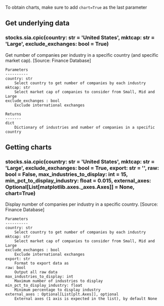 To obtain charts, make sure to add `chart=True` as the last parameter

## Get underlying data 
### stocks.sia.cpic(country: str = 'United States', mktcap: str = 'Large', exclude_exchanges: bool = True)

Get number of companies per industry in a specific country (and specific market cap).
    [Source: Finance Database]

    Parameters
    ----------
    country: str
        Select country to get number of companies by each industry
    mktcap: str
        Select market cap of companies to consider from Small, Mid and Large
    exclude_exchanges : bool
        Exclude international exchanges

    Returns
    -------
    dict
        Dictionary of industries and number of companies in a specific country

## Getting charts 
### stocks.sia.cpic(country: str = 'United States', mktcap: str = 'Large', exclude_exchanges: bool = True, export: str = '', raw: bool = False, max_industries_to_display: int = 15, min_pct_to_display_industry: float = 0.015, external_axes: Optional[List[matplotlib.axes._axes.Axes]] = None, chart=True)

Display number of companies per industry in a specific country. [Source: Finance Database]

    Parameters
    ----------
    country: str
        Select country to get number of companies by each industry
    mktcap: str
        Select market cap of companies to consider from Small, Mid and Large
    exclude_exchanges : bool
        Exclude international exchanges
    export: str
        Format to export data as
    raw: bool
        Output all raw data
    max_industries_to_display: int
        Maximum number of industries to display
    min_pct_to_display_industry: float
        Minimum percentage to display industry
    external_axes : Optional[List[plt.Axes]], optional
        External axes (1 axis is expected in the list), by default None

